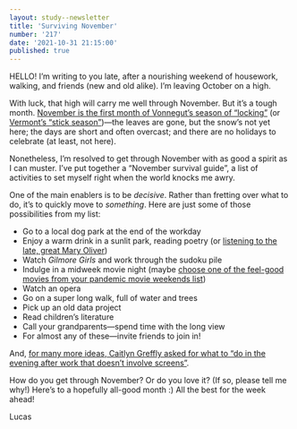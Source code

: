 ```yaml
---
layout: study--newsletter
title: 'Surviving November'
number: '217'
date: '2021-10-31 21:15:00'
published: true
---
```


HELLO! I’m writing to you late, after a nourishing weekend of housework, walking, and friends (new and old alike). I’m leaving October on a high.

With luck, that high will carry me well through November. But it’s a tough month. [November is the first month of Vonnegut’s season of “locking”](https://austinkleon.com/2018/12/22/four-or-more-seasons/) (or [Vermont’s “stick season”](https://kottke.org/19/10/kurt-vonnegut-there-are-six-seasons-instead-of-four))—the leaves are gone, but the snow’s not yet here; the days are short and often overcast; and there are no holidays to celebrate (at least, not here).

Nonetheless, I’m resolved to get through November with as good a spirit as I can muster. I’ve put together a “November survival guide”, a list of activities to set myself right when the world knocks me awry.

One of the main enablers is to be _decisive_. Rather than fretting over what to do, it’s to quickly move to _something_. Here are just some of those possibilities from my list:

- Go to a local dog park at the end of the workday
- Enjoy a warm drink in a sunlit park, reading poetry (or [listening to the late, great Mary Oliver](https://lucascherkewski.com/links/2021/10/26/21-00-onbeing-mary-oliver-listening-to-the-world/))
- Watch _Gilmore Girls_ and work through the sudoku pile
- Indulge in a midweek movie night (maybe [choose one of the feel-good movies from your pandemic movie weekends list](https://lucascherkewski.com/study/pandemic-movie-weekends/))
- Watch an opera
- Go on a super long walk, full of water and trees
- Pick up an old data project
- Read children’s literature
- Call your grandparents—spend time with the long view
- For almost any of these—invite friends to join in!

And, [for many more ideas, Caitlyn Greffly asked for what to “do in the evening after work that doesn’t involve screens”](https://twitter.com/thecaitcode/status/1451353379133820928).

How do you get through November? Or do you love it? (If so, please tell me why!) Here’s to a hopefully all-good month :) All the best for the week ahead!

Lucas